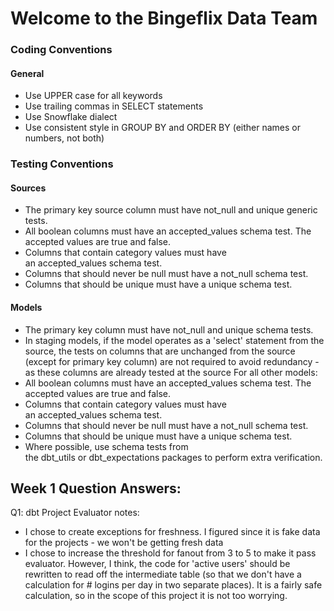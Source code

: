 # Welcome to the Bingeflix Data Team

### Coding Conventions
#### General
- Use UPPER case for all keywords
- Use trailing commas in SELECT statements
- Use Snowflake dialect
- Use consistent style in GROUP BY and ORDER BY (either names or numbers, not both)


### Testing Conventions
#### Sources
- The primary key source column must have not_null and unique generic tests.
- All boolean columns must have an accepted_values schema test. The accepted values are true and false.
- Columns that contain category values must have an accepted_values schema test.
- Columns that should never be null must have a not_null schema test.
- Columns that should be unique must have a unique schema test.

#### Models
- The primary key column must have not_null and unique schema tests.
- In staging models, if the model operates as a 'select' statement from the source, the tests on columns that are unchanged from the source (except for primary key column) are not required to avoid redundancy - as these columns are already tested at the source
For all other models:
- All boolean columns must have an accepted_values schema test. The accepted values are true and false.
- Columns that contain category values must have an accepted_values schema test.
- Columns that should never be null must have a not_null schema test.
- Columns that should be unique must have a unique schema test.
- Where possible, use schema tests from the dbt_utils or dbt_expectations packages to perform extra verification.


## Week 1 Question Answers:
Q1: dbt Project Evaluator notes:
- I chose to create exceptions for freshness. I figured since it is fake data for the projects - we won't be getting fresh data
- I chose to increase the threshold for fanout from 3 to 5 to make it pass evaluator. However, I think, the code for 'active users' should be rewritten to read off the intermediate table (so that we don't have a calculation for # logins per day in two separate places). It is a fairly safe calculation, so in the scope of this project it is not too worrying.
